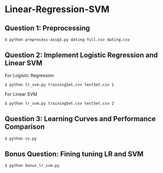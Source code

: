 # Linear-Regression-SVM

## Question 1: Preprocessing
```
$ python preprocess-assg3.py dating-full.csv dating.csv
```

## Question 2: Implement Logistic Regression and Linear SVM
For Logistic Regression
```
$ python lr_svm.py trainingSet.csv testSet.csv 1
```
For Linear SVM
```
$ python lr_svm.py trainingSet.csv testSet.csv 2
```

## Question 3: Learning Curves and Performance Comparison
```
$ python cv.py
```

## Bonus Question: Fining tuning LR and SVM
```
$ python bonus_lr_svm.py
```
